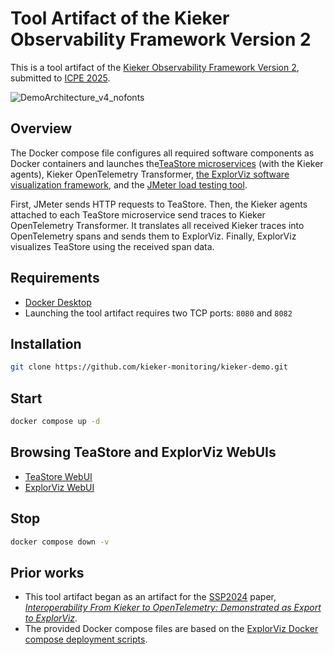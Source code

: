 # Tool Artifact of the Kieker Observability Framework Version 2

This is a tool artifact of the [Kieker Observability Framework Version
2](https://github.com/kieker-monitoring/kieker), submitted to [ICPE
2025](https://icpe2025.spec.org/).

![DemoArchitecture_v4_nofonts](https://github.com/user-attachments/assets/c8bdc7e0-cd3a-41ec-b701-ee8b27eba89b)

## Overview

The Docker compose file configures all required software components as Docker
containers and launches the[TeaStore
microservices](https://github.com/DescartesResearch/TeaStore) (with the Kieker
agents), Kieker OpenTelemetry Transformer, [the ExplorViz software
visualization framework](https://github.com/ExplorViz/frontend/), and the
[JMeter load testing tool](https://github.com/apache/jmeter).

First, JMeter sends HTTP requests to TeaStore. Then, the Kieker agents attached
to each TeaStore microservice send traces to Kieker OpenTelemetry Transformer.
It translates all received Kieker traces into OpenTelemetry spans and sends
them to ExplorViz. Finally, ExplorViz visualizes TeaStore using the received
span data.

## Requirements

* [Docker Desktop](https://docs.docker.com/desktop/)
* Launching the tool artifact requires two TCP ports: ``8080`` and ``8082``

## Installation

```bash
git clone https://github.com/kieker-monitoring/kieker-demo.git
```

## Start

```bash
docker compose up -d
```

## Browsing TeaStore and ExplorViz WebUIs

* [TeaStore WebUI](http://localhost:8080)
* [ExplorViz WebUI](http://localhost:8082)

## Stop

```bash
docker compose down -v
```

## Prior works

* This tool artifact began as an artifact for the
  [SSP2024](https://www.performance-symposium.org/ssp-2024/) paper,
  [*Interoperability From Kieker to OpenTelemetry: Demonstrated as Export to
  ExplorViz*](https://arxiv.org/abs/2411.07982).
* The provided Docker compose files are based on the [ExplorViz Docker compose
  deployment scripts](https://github.com/ExplorViz/deployment).
